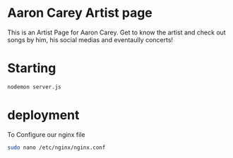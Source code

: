 # Aaron Carey Artist page
This is an Artist Page for Aaron Carey. Get to know the artist and check out songs by him, his social medias and eventaully concerts!

# Starting
```bash
nodemon server.js
```
# deployment
To Configure our nginx file
```bash
sudo nano /etc/nginx/nginx.conf
```
